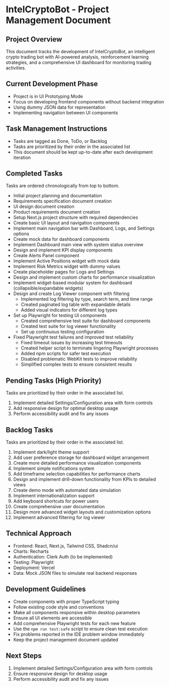# IntelCryptoBot - Project Management Document

## Project Overview
This document tracks the development of IntelCryptoBot, an intelligent crypto trading bot with AI-powered analysis, reinforcement learning strategies, and a comprehensive UI dashboard for monitoring trading activities.

## Current Development Phase
- Project is in UI Prototyping Mode
- Focus on developing frontend components without backend integration
- Using dummy JSON data for representation
- Implementing navigation between UI components

## Task Management Instructions
- Tasks are tagged as Done, ToDo, or Backlog
- Tasks are prioritized by their order in the associated list
- This document should be kept up-to-date after each development iteration

## Completed Tasks
Tasks are ordered chronologically from top to bottom.

- Initial project planning and documentation
- Requirements specification document creation
- UI design document creation
- Product requirements document creation
- Setup Next.js project structure with required dependencies
- Create basic UI layout and navigation components
- Implement main navigation bar with Dashboard, Logs, and Settings options
- Create mock data for dashboard components
- Implement Dashboard main view with system status overview
- Design and implement KPI display components
- Create Alerts Panel component
- Implement Active Positions widget with mock data
- Implement Risk Metrics widget with dummy values
- Create placeholder pages for Logs and Settings
- Design and implement custom charts for performance visualization
- Implement widget-based modular system for dashboard (collapsible/expandable widgets)
- Design and create Log Viewer component with filtering
  - Implemented log filtering by type, search term, and time range
  - Created paginated log table with expandable details
  - Added visual indicators for different log types
- Set up Playwright for testing UI components
  - Created comprehensive test suite for dashboard components
  - Created test suite for log viewer functionality
  - Set up continuous testing configuration
- Fixed Playwright test failures and improved test reliability
  - Fixed timeout issues by increasing test timeouts
  - Created helper script to terminate lingering Playwright processes
  - Added npm scripts for safer test execution
  - Disabled problematic WebKit tests to improve reliability
  - Simplified complex tests to ensure consistent results

## Pending Tasks (High Priority)
Tasks are prioritized by their order in the associated list.

1. Implement detailed Settings/Configuration area with form controls
2. Add responsive design for optimal desktop usage
3. Perform accessibility audit and fix any issues

## Backlog Tasks
Tasks are prioritized by their order in the associated list.

1. Implement dark/light theme support
2. Add user preference storage for dashboard widget arrangement
3. Create more detailed performance visualization components
4. Implement simple notifications system
5. Add timeframe selection capabilities for performance charts
6. Design and implement drill-down functionality from KPIs to detailed views
7. Create demo mode with automated data simulation
8. Implement internationalization support
9. Add keyboard shortcuts for power users
10. Create comprehensive user documentation
11. Design more advanced widget layouts and customization options
12. Implement advanced filtering for log viewer

## Technical Approach
- Frontend: React, Next.js, Tailwind CSS, Shadcn/ui
- Charts: Recharts
- Authentication: Clerk Auth (to be implemented)
- Testing: Playwright
- Deployment: Vercel
- Data: Mock JSON files to simulate real backend responses

## Development Guidelines
- Create components with proper TypeScript typing
- Follow existing code style and conventions
- Make all components responsive within desktop parameters
- Ensure all UI elements are accessible
- Add comprehensive Playwright tests for each new feature
- Use the `npm run test:safe` script to ensure clean test execution
- Fix problems reported in the IDE problem window immediately
- Keep the project management document updated

## Next Steps
1. Implement detailed Settings/Configuration area with form controls
2. Ensure responsive design for desktop usage
3. Perform accessibility audit and fix any issues
